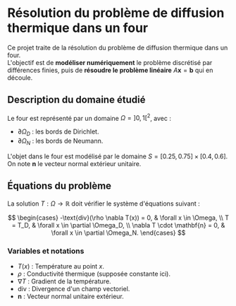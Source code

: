 # Résolution du problème de diffusion thermique dans un four

Ce projet traite de la résolution du problème de diffusion thermique dans un four.  
L'objectif est de **modéliser numériquement** le problème discrétisé par différences finies, puis de **résoudre le problème linéaire** $A \mathbf{x} = \mathbf{b}$ qui en découle.

## Description du domaine étudié

Le four est représenté par un domaine $\Omega = ]0,1[^2$, avec :  
- $\partial \Omega_D$ : les bords de Dirichlet.  
- $\partial \Omega_N$ : les bords de Neumann.  

L'objet dans le four est modélisé par le domaine $S = [0.25, 0.75] \times [0.4, 0.6]$.  
On note $\mathbf{n}$ le vecteur normal extérieur unitaire.

## Équations du problème

La solution $T : \Omega \to \mathbb{R}$ doit vérifier le système d'équations suivant :

$$
\begin{cases}
-\text{div}(\rho \nabla T(x)) = 0, & \forall x \in \Omega, \\
T = T_D, & \forall x \in \partial \Omega_D, \\
\nabla T \cdot \mathbf{n} = 0, & \forall x \in \partial \Omega_N.
\end{cases}
$$

### Variables et notations
- $T(x)$ : Température au point $x$.
- $\rho$ : Conductivité thermique (supposée constante ici).
- $\nabla T$ : Gradient de la température.
- $\text{div}$ : Divergence d'un champ vectoriel.
- $\mathbf{n}$ : Vecteur normal unitaire extérieur.
